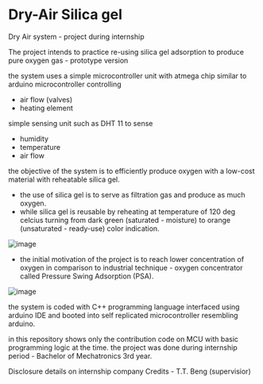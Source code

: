 # Dry-Air Silica gel
Dry Air system - project during internship


The project intends to practice re-using silica gel adsorption to produce pure oxygen gas - prototype version 

the system uses a simple microcontroller unit with atmega chip similar to arduino microcontroller controlling 
- air flow (valves)
- heating element 

simple sensing unit such as DHT 11 to sense 
- humidity
- temperature 
- air flow 

the objective of the system is to efficiently produce oxygen with a low-cost material with reheatable silica gel. 
- the use of silica gel is to serve as filtration gas and produce as much oxygen.
- while silica gel is reusable by reheating at temperature of 120 deg celcius turning from dark green (saturated - moisture) to orange (unsaturated - ready-use) color indication. 

![image](https://user-images.githubusercontent.com/43923087/181508652-af9c1ac3-5bae-4017-afc5-b708346d8789.png)

- the initial motivation of the project is to reach lower concentration of oxygen in comparison to industrial technique - oxygen concentrator called Pressure Swing Adsorption (PSA). 

![image](https://user-images.githubusercontent.com/43923087/181509159-15c182c8-f5f1-49ed-b18b-3f5ec90035cd.png)


the system is coded with C++ programming language interfaced using arduino IDE and booted into self replicated microcontroller resembling arduino. 

in this repository shows only the contribution code on MCU with basic programming logic at the time.
the project was done during internship period - Bachelor of Mechatronics 3rd year.

Disclosure details on internship company
Credits - T.T. Beng (supervisior)
